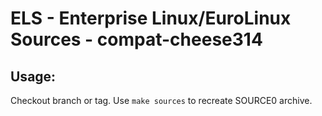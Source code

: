 # ELS - Enterprise Linux/EuroLinux Sources - compat-cheese314
 
## Usage:
  Checkout branch or tag. Use `make sources` to recreate  SOURCE0 archive.
